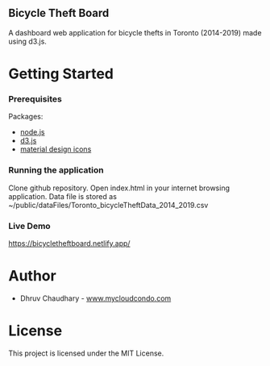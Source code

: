 ## Bicycle Theft Board

A dashboard web application for bicycle thefts in Toronto (2014-2019) made using d3.js.

# Getting Started

### Prerequisites

Packages:

- [node.js](https://nodejs.org/en/)
- [d3.js](https://d3js.org/d3.v4.min.js)
- [material design icons](https://google.github.io/material-design-icons/)

### Running the application

Clone github repository. Open index.html in your internet browsing application. Data file is stored as ~/public/dataFiles/Toronto_bicycleTheftData_2014_2019.csv

### Live Demo

https://bicycletheftboard.netlify.app/

# Author

- Dhruv Chaudhary - www.mycloudcondo.com

# License

This project is licensed under the MIT License.
